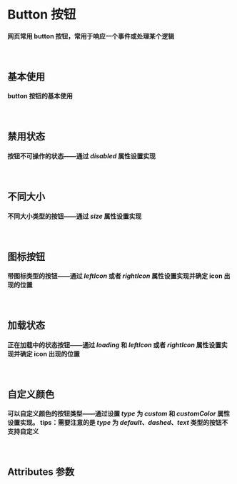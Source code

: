 <!--
 * @Descripttion: 
 * @version: 
 * @Author: 陶帅星
 * @Date: 2023-07-09 16:15:19
 * @LastEditors: 陶帅星
 * @LastEditTime: 2023-07-09 22:21:48
-->
<script setup>
import demo1 from './demo1.vue'
import demo2 from './demo2.vue'
import demo3 from './demo3.vue'
import demo4 from './demo4.vue'
import demo5 from './demo5.vue'
import demo6 from './demo6.vue'
import Attributes from './Attributes.vue'
import preview from '@/components/preview/index.vue'
</script>

# Button 按钮

#### 网页常用 button 按钮，常用于响应一个事件或处理某个逻辑

<br/>

## 基本使用

#### button 按钮的基本使用

<br/>
<div class="componetnsBox">
  <demo1/>
</div>
<preview compName="button" demoName="demo1"/>

## 禁用状态

#### 按钮不可操作的状态——通过 _disabled_ 属性设置实现

<br/>
<div class="componetnsBox">
  <demo2/>
</div>
<preview compName="button" demoName="demo2"/>

## 不同大小

#### 不同大小类型的按钮——通过 _size_ 属性设置实现

<br/>
<div class="componetnsBox">
  <demo3/>
</div>
<preview compName="button" demoName="demo3"/>

## 图标按钮

#### 带图标类型的按钮——通过 _leftIcon_ 或者 _rightIcon_ 属性设置实现并确定 icon 出现的位置

<br/>
<div class="componetnsBox">
  <demo4/>
</div>
<preview compName="button" demoName="demo4"/>

## 加载状态

#### 正在加载中的状态按钮——通过 _loading_ 和 _leftIcon_ 或者 _rightIcon_ 属性设置实现并确定 icon 出现的位置

<br/>
<div class="componetnsBox">
  <demo5/>
</div>
<preview compName="button" demoName="demo5"/>

## 自定义颜色

#### 可以自定义颜色的按钮类型——通过设置 _type_ 为 _custom_ 和 _customColor_ 属性设置实现。 tips：需要注意的是 _type_ 为 _default_、_dashed_、_text_ 类型的按钮不支持自定义

<br/>
<div class="componetnsBox">
  <demo6/>
</div>
<preview compName="button" demoName="demo6"/>

## Attributes 参数

<Attributes/>
<br/>
